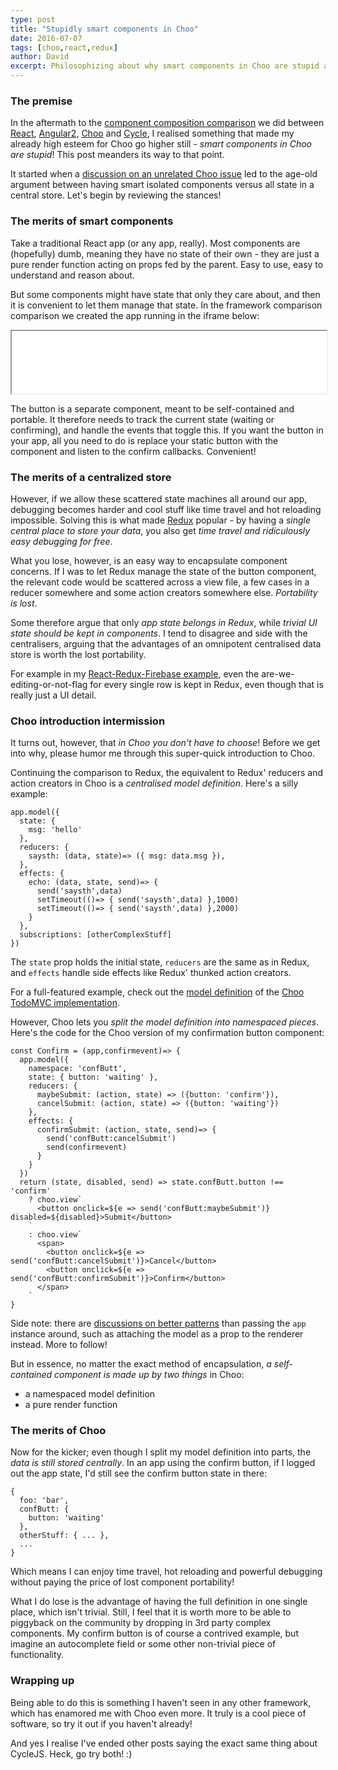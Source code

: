 ```yaml
---
type: post
title: "Stupidly smart components in Choo"
date: 2016-07-07
tags: [choo,react,redux]
author: David
excerpt: Philosophizing about why smart components in Choo are stupid and why that is a good thing
---
```


### The premise

In the aftermath to the [component composition comparison](../composition-in-cyclejs-choo-react-and-angular2/) we did between [React](https://facebook.github.io/react/), [Angular2](https://angular.io), [Choo](https://github.com/yoshuawuyts/choo) and [Cycle](http://cycle.js.org/), I realised something that made my already high esteem for Choo go higher still - *smart components in Choo are stupid*! This post meanders its way to that point.

It started when a [discussion on an unrelated Choo issue](https://github.com/yoshuawuyts/choo/issues/131) led to the age-old argument between having smart isolated components versus all state in a central store. Let's begin by reviewing the stances!

### The merits of smart components

 Take a traditional React app (or any app, really). Most components are (hopefully) dumb, meaning they have no state of their own - they are just a pure render function acting on props fed by the parent. Easy to use, easy to understand and reason about.

 But some components might have state that only they care about, and then it is convenient to let them manage that state. In the framework comparison comparison we created the app running in the iframe below:

<iframe src="../../applets/comparison/index.html" height="100px" width="100%"></iframe>

The button is a separate component, meant to be self-contained and portable. It therefore needs to track the current state (waiting or confirming), and handle the events that toggle this. If you want the button in your app, all you need to do is replace your static button with the component and listen to the confirm callbacks. Convenient!

### The merits of a centralized store

However, if we allow these scattered state machines all around our app, debugging becomes harder and cool stuff like time travel and hot reloading impossible. Solving this is what made [Redux](http://redux.js.org/) popular - by having a *single central place to store your data*, you also get *time travel and ridiculously easy debugging for free*.

What you lose, however, is an easy way to encapsulate component concerns. If I was to let Redux manage the state of the button component, the relevant code would be scattered across a view file, a few cases in a reducer somewhere and some action creators somewhere else. *Portability is lost*.

Some therefore argue that only *app state belongs in Redux*, while *trivial UI state should be kept in components*. I tend to disagree and side with the centralisers, arguing that the advantages of an omnipotent centralised data store is worth the lost portability.

For example in my [React-Redux-Firebase example](../a-react-redux-firebase-app-with-authentication/), even the are-we-editing-or-not-flag for every single row is kept in Redux, even though that is really just a UI detail.


### Choo introduction intermission

It turns out, however, that *in Choo you don't have to choose*! Before we get into why, please humor me through this super-quick introduction to Choo.

Continuing the comparison to Redux, the equivalent to Redux' reducers and action creators in Choo is a *centralised model definition*. Here's a silly example:

```
app.model({
  state: {
    msg: 'hello'
  },
  reducers: {
    saysth: (data, state)=> ({ msg: data.msg }),
  },
  effects: {
    echo: (data, state, send)=> {
      send('saysth',data)
      setTimeout(()=> { send('saysth',data) },1000)
      setTimeout(()=> { send('saysth',data) },2000)
    }
  },
  subscriptions: [otherComplexStuff]
})
```

The `state` prop holds the initial state, `reducers` are the same as in Redux, and `effects` handle side effects like Redux' thunked action creators.

For a full-featured example, check out the [model definition](https://github.com/shuhei/todomvc-choo/blob/master/model.js) of the [Choo TodoMVC implementation](http://shuheikagawa.com/todomvc-choo/).

However, Choo lets you *split the model definition into namespaced pieces*. Here's the code for the Choo version of my confirmation button component:

```
const Confirm = (app,confirmevent)=> {
  app.model({
    namespace: 'confButt',
    state: { button: 'waiting' },
    reducers: {
      maybeSubmit: (action, state) => ({button: 'confirm'}),
      cancelSubmit: (action, state) => ({button: 'waiting'})
    },
    effects: {
      confirmSubmit: (action, state, send)=> {
        send('confButt:cancelSubmit')
        send(confirmevent)
      }
    }
  })
  return (state, disabled, send) => state.confButt.button !== 'confirm' 
    ? choo.view`
      <button onclick=${e => send('confButt:maybeSubmit')} disabled=${disabled}>Submit</button>
    `
    : choo.view`
      <span>
        <button onclick=${e => send('confButt:cancelSubmit')}>Cancel</button>
        <button onclick=${e => send('confButt:confirmSubmit')}>Confirm</button>
      </span>
    `
}
``` 

Side note: there are [discussions on better patterns](https://github.com/yoshuawuyts/choo/issues/131#issuecomment-230811754) than passing the `app` instance around, such as attaching the model as a prop to the renderer instead. More to follow!

But in essence, no matter the exact method of encapsulation, *a self-contained component is made up by two things* in Choo:

*    a namespaced model definition
*    a pure render function

### The merits of Choo

Now for the kicker; even though I split my model definition into parts, the *data is still stored centrally*. In an app using the confirm button, if I logged out the app state, I'd still see the confirm button state in there:

```
{
  foo: 'bar',
  confButt: {
    button: 'waiting'
  },
  otherStuff: { ... },
  ...
}
```

Which means I can enjoy time travel, hot reloading and powerful debugging without paying the price of lost component portability!

What I do lose is the advantage of having the full definition in one single place, which isn't trivial. Still, I feel that it is worth more to be able to piggyback on the community by dropping in 3rd party complex components. My confirm button is of course a contrived example, but imagine an autocomplete field or some other non-trivial piece of functionality.


### Wrapping up

Being able to do this is something I haven't seen in any other framework, which has enamored me with Choo even more. It truly is a cool piece of software, so try it out if you haven't already!

And yes I realise I've ended other posts saying the exact same thing about CycleJS. Heck, go try both! :)


